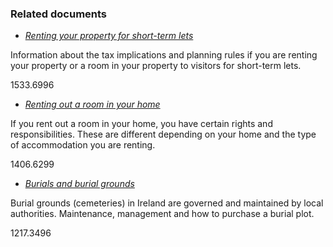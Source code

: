 ###  Related documents

  * [ _Renting your property for short-term lets_ ](/en/housing/owning-a-home/home-owners/renting-your-property-for-shortterm-lets/)

Information about the tax implications and planning rules if you are renting
your property or a room in your property to visitors for short-term lets.

1533.6996

  * [ _Renting out a room in your home_ ](/en/housing/owning-a-home/home-owners/renting-out-a-room-in-your-home/)

If you rent out a room in your home, you have certain rights and
responsibilities. These are different depending on your home and the type of
accommodation you are renting.

1406.6299

  * [ _Burials and burial grounds_ ](/en/death/practical-arrangements-after-a-death/burials-and-burial-grounds/)

Burial grounds (cemeteries) in Ireland are governed and maintained by local
authorities. Maintenance, management and how to purchase a burial plot.

1217.3496
